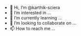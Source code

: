 - 👋 Hi, I’m @karthik-sciera
- 👀 I’m interested in ...
- 🌱 I’m currently learning ...
- 💞️ I’m looking to collaborate on ...
- 📫 How to reach me ...

<!---
karthik-sciera/karthik-sciera is a ✨ special ✨ repository because its `README.md` (this file) appears on your GitHub profile.
You can click the Preview link to take a look at your changes.
--->
